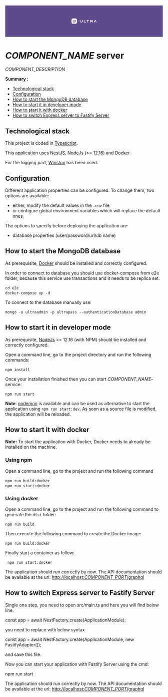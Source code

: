 ![Ultra logo](doc/img/doc-header.png)

# _COMPONENT_NAME_ server

_COMPONENT_DESCRIPTION_

**Summary :**

-   [Technological stack](#technological-stack)
-   [Configuration](#configuration)
-   [How to start the MongoDB database](#how-to-start-the-mongodb-database)
-   [How to start it in developer mode](#how-to-start-it-in-developer-mode)
-   [How to start it with docker](#how-to-start-it-with-docker)
-   [How to switch Express server to Fastify Server](#how-to-switch-express-server-to-fastify-server)

## Technological stack

This project is coded in [Typescript](https://www.typescriptlang.org/).

This application uses [NestJS](https://docs.nestjs.com/), [NodeJs](https://nodejs.org/en/) (>= 12.16) and [Docker](https://docs.docker.com/).

For the logging part, [Winston](https://github.com/winstonjs/winston) has been used.

## Configuration

Different application properties can be configured. To change them, two options are available:

-   either, modify the default values in the `.env` file
-   or configure global environment variables which will replace the default ones

The options to specify before deploying the application are:

-   database properties (user/password/url/db name)

## How to start the MongoDB database

As prerequisite, [Docker](https://nodejs.org/en/) should be installed and correctly configured.

In order to connect to database you should use docker-compose from e2e folder, because this service use transactions and it needs to be replica set.

    cd e2e
    docker-compose up -d

To connect to the database manually use:

    mongo -u ultraadmin -p ultrapass --authenticationDatabase admin

## How to start it in developer mode

As prerequisite, [NodeJs](https://nodejs.org/en/) >= 12.16 (with NPM) should be installed and correctly configured.

Open a command line, go to the project directory and run the following commands:

    npm install

Once your installation finished then you can start _COMPONENT_NAME_-service:

    npm run start

**Note**: [nodemon](https://nodemon.io/) is available and can be used as alternative to start the application using `npm run start:dev`. As soon as a source file is
modified, the application will be reloaded.

## How to start it with docker

**Note:** To start the application with Docker, Docker needs to already be installed on the machine.

### Using npm

Open a command line, go to the project and run the following command

    npm run build:docker
    npm run start:docker

### Using docker

Open a command line, go to the project and run the following command to generate the `dist` folder:

    npm run build

Then execute the following command to create the Docker image:

    npm run build:docker

Finally start a container as follow:

     npm run start:docker

The application should run correctly by now. The API documentation should be available at the url: [http://localhost:_COMPONENT_PORT_/graphql](http://localhost:_COMPONENT_PORT_/graphql)

## How to switch Express server to Fastify Server

Single one step, you need to open src/main.ts and here you will find below line.

const app = await NestFactory.create(ApplicationModule);

you need to replace with below syntax

const app = await NestFactory.create(ApplicationModule, new FastifyAdapter());

and save this file.

Now you can start your application with Fastify Server using the cmd:

npm run start

The application should run correctly by now. The API documentation should be available at the url: [http://localhost:_COMPONENT_PORT_/graphql](http://localhost:_COMPONENT_PORT_/graphql)
